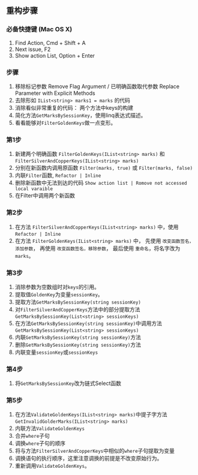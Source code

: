 ## 重构步骤

### 必备快捷键 (Mac OS X)
1. Find Action, Cmd + Shift + A
2. Next issue, F2
3. Show action List, Option + Enter


### 步骤
1. 移除标记参数 Remove Flag Argument / 已明确函数取代参数 Replace Parameter with Explicit Methods
2. 去除形如 `IList<string> marks1 = marks` 的代码
3. 消除看似非常重复的代码： 两个方法中keys的构建
4. 简化方法`GetMarksBySessionKey`，使用linq表达式描述。
5. 看看能够对`FilterGoldenKeys`做一点变形。

### 第1步
1. 新建两个明确函数 `FilterGoldenKeys(IList<string> marks)` 和 `FilterSilverAndCopperKeys(IList<string> marks)`
2. 分别在新函数内调用原函数 `Filter(marks, true)` 或 `Filter(marks, false)`
3. 内联`Filter`函数, `Refactor | Inline`
4. 删除新函数中无法到达的代码 `Show action list | Romove not accessed local varaible`
5. 在Filter中调用两个新函数

### 第2步 
1. 在方法 `FilterSilverAndCopperKeys(IList<string> marks)` 中，使用 `Refactor | Inline`
2. 在方法 `FilterGoldenKeys(IList<string> marks)` 中，
   先使用 `改变函数签名，添加参数`，
   再使用 `改变函数签名，移除参数`，
   最后使用 `重命名`，将名字改为 `marks`。
   
### 第3步
1. 消除参数为空数组时对`keys`的引用。
2. 提取值`GoldenKey`为变量`sessionKey`。
3. 提取方法`GetMarksBySessionKey(string sessionKey)`
4. 对`FilterSilverAndCopperKeys`方法中的部分提取方法 `GetMarksBySessionKey(List<string> sessionKeys)`
5. 在方法`GetMarksBySessionKey(string sessionKey)`中调用方法`GetMarksBySessionKey(List<string> sessionKeys)`
6. 内联`GetMarksBySessionKey(string sessionKey)`方法
7. 删除`GetMarksBySessionKey(string sessionKey)`方法
8. 内联变量`sessionKey`或`sessionKeys`

### 第4步
1. 将`GetMarksBySessionKey`改为链式Select函数

### 第5步
1. 在方法`ValidateGoldenKeys(IList<string> marks)`中提子字方法`GetInvalidGolderMarks(IList<string> marks)`
2. 内联方法`ValidateGoldenKeys`
3. 合并`where`子句
4. 调换`where`子句的顺序
5. 将与方法`FilterSilverAndCopperKeys`中相似的`where`子句提取为变量
6. 调换语句的执行顺序，这里注意调换的前提是不改变原始行为。
7. 重新调用`ValidateGoldenKeys`。